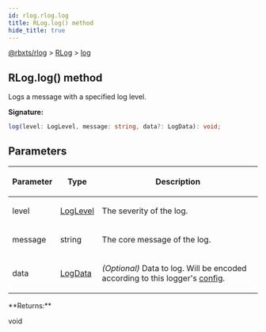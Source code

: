 ```yaml
---
id: rlog.rlog.log
title: RLog.log() method
hide_title: true
---
```


[@rbxts/rlog](./rlog.md) &gt; [RLog](./rlog.rlog.md) &gt; [log](./rlog.rlog.log.md)

## RLog.log() method

Logs a message with a specified log level.

**Signature:**

```typescript
log(level: LogLevel, message: string, data?: LogData): void;
```

## Parameters

<table><thead><tr><th>

Parameter


</th><th>

Type


</th><th>

Description


</th></tr></thead>
<tbody><tr><td>

level


</td><td>

[LogLevel](./rlog.loglevel.md)


</td><td>

The severity of the log.


</td></tr>
<tr><td>

message


</td><td>

string


</td><td>

The core message of the log.


</td></tr>
<tr><td>

data


</td><td>

[LogData](./rlog.logdata.md)


</td><td>

_(Optional)_ Data to log. Will be encoded according to this logger's [config](./rlog.rlogconfig.md)<!-- -->.


</td></tr>
</tbody></table>
**Returns:**

void
